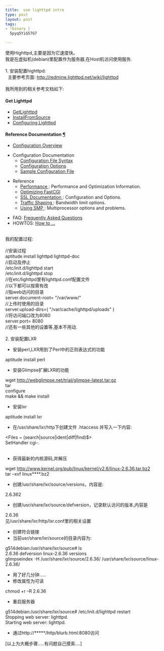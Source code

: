 ```yaml
---
title:  use lighttpd intro
type: post
layout: post
tags: 
- !binary |
  5pyq5YiG57G7

---
```

使用Highttpd,主要是因为它速度快。<br />我是在虚拟机(debian)里配置作为服务器,在Host机访问使用服务.  <br /><br />1. 安装配置highttpd:<br />  主要参考页面:  <a href="http://redmine.lighttpd.net/wiki/lighttpd" target="_blank" title="http://redmine.lighttpd.net/wiki/lighttpd"> http://redmine.lighttpd.net/wiki/lighttpd  </a><br /><br />我所用到的相关参考文档如下:  <br /><h4>Get Lighttpd  </h4><ul><li><a href="http://redmine.lighttpd.net/projects/lighttpd/wiki/GetLighttpd" target="_blank"> GetLighttpd  </a>    </li><li><a href="http://redmine.lighttpd.net/projects/lighttpd/wiki/InstallFromSource" target="_blank"> InstallFromSource  </a>    </li><li><a href="http://redmine.lighttpd.net/projects/lighttpd/wiki/TutorialConfiguration" target="_blank"> Configuring Lighttpd  </a>    </li></ul><h4>Reference Documentation  <a href="http://redmine.lighttpd.net/wiki/lighttpd#Reference-Documentation"> ¶  </a></h4><ul><li><a href="http://redmine.lighttpd.net/projects/lighttpd/wiki/Docs" target="_blank"> Configuration Overview  </a>    </li></ul><ul><li> Configuration Documentation           <ul><li><a href="http://redmine.lighttpd.net/projects/lighttpd/wiki/Docs%3AConfiguration" target="_blank"> Configuration File Syntax  </a>    </li><li><a href="http://redmine.lighttpd.net/projects/lighttpd/wiki/Docs%3AConfigurationOptions" target="_blank"> Configuration Options  </a>    </li><li><a href="http://redmine.lighttpd.net/repositories/entry/lighttpd/branches/lighttpd-1.4.x/doc/lighttpd.conf" target="_blank"> Sample Configuration File  </a>    </li></ul></li></ul><ul><li> Reference <ul><li><a href="http://redmine.lighttpd.net/projects/lighttpd/wiki/Docs%3APerformance" target="_blank"> Performance  </a> : Performance and Optimization Information.   </li><li><a href="http://redmine.lighttpd.net/projects/lighttpd/wiki/Docs%3APerformanceFastCGI" target="_blank"> Optimizing FastCGI  </a>    </li><li><a href="http://redmine.lighttpd.net/projects/lighttpd/wiki/Docs%3ASSL" target="_blank"> SSL Documentation  </a> : Configuration and Options.   </li><li><a href="http://redmine.lighttpd.net/projects/lighttpd/wiki/Docs%3ATrafficShaping" target="_blank"> Traffic Shaping  </a> : Bandwidth limit options.   </li><li><a href="http://redmine.lighttpd.net/projects/lighttpd/wiki/Docs%3AMultiProcessor" target="_blank"> Using SMP  </a> : Multiprocessor options and problems.   </li></ul></li></ul><ul><li> FAQ:   <a href="http://redmine.lighttpd.net/projects/lighttpd/wiki/FrequentlyAskedQuestions" target="_blank"> Frequently Asked Questions  </a>    </li><li> HOWTOS:   <a href="http://redmine.lighttpd.net/projects/lighttpd/wiki/HowTos" target="_blank"> How to ...  </a>    </li></ul><br />我的配置过程:<br /><br />//安装过程<br />aptitude install lighttpd lighttpd-doc<br />//启动及停止<br />/etc/init.d/lighttpd start<br />/etc/init.d/lighttpd stop<br />//在etc/lighttpd里有lighttpd.conf配置文件<br />//以下都可以按需有改<br />//指web访问的目录<br />server.document-root= "/var/www/"<br />//上传时使用的目录<br />server.upload-dirs=( "/var/cache/lighttpd/uploads" )<br />//将访问端口改为8080<br />server.port= 8080<br />//还有一些其他的设置等,基本不用动.<br /><br />2. 安装配置LXR<br /><ul><li>安装perl,LXR用到了Perl中的正则表达式的功能</li></ul>aptitude install perl<br /><ul><li>安装Glimpse扩展LXR的功能</li></ul>wget http://webglimpse.net/trial/glimpse-latest.tar.gz<br />tar<br />configure<br />make && make install<br /><ul><li>安装lxr</li></ul>aptitude install lxr<br /><ul><li>在/usr/share/lxr/http下创建文件 .htaccess 并写入一下内容:</li></ul><Files ~ (search|source|ident|diff|find)$><br />SetHandler cgi-.<br /></Files><br /><ul><li>获得最新的内核源码,并解压</li></ul>wget http://www.kernel.org/pub/linux/kernel/v2.6/linux-2.6.36.tar.bz2<br />tar –xvf linux****.bz2<br /><ul><li>创建/usr/share/lxr/source/versions，内容是:</li></ul>2.6.362<br /><ul><li>创建/usr/share/lxr/source/defversion，记录默认访问的版本,内容是</li></ul>2.6.36<br />见/usr/share/lxr/http/lxr.conf里的相关设置<br /><ul><li>创建符合链接</li><li>当前usr/share/lxr/source的目录内容为:</li></ul>g514debian:/usr/share/lxr/source# ls<br />2.6.36 defversion linux-2.6.36 versions<br />glimpseindex -H /usr/share/lxr/source/2.6.36/ /usr/share/lxr/source/linux-2.6.36/<br /><ul><li>用了好几分钟.....</li><li>修改属性为可读</li></ul>chmod +r –R 2.6.36<br /><ul><li>重启服务器</li></ul>g514debian:/usr/share/lxr/source# /etc/init.d/lighttpd restart<br />Stopping web server: lighttpd.<br />Starting web server: lighttpd.<br /><ul><li>通过http://*****/http/blurb.html:8080访问</li></ul>[以上为大概步骤.....有问题自己摸索....]
